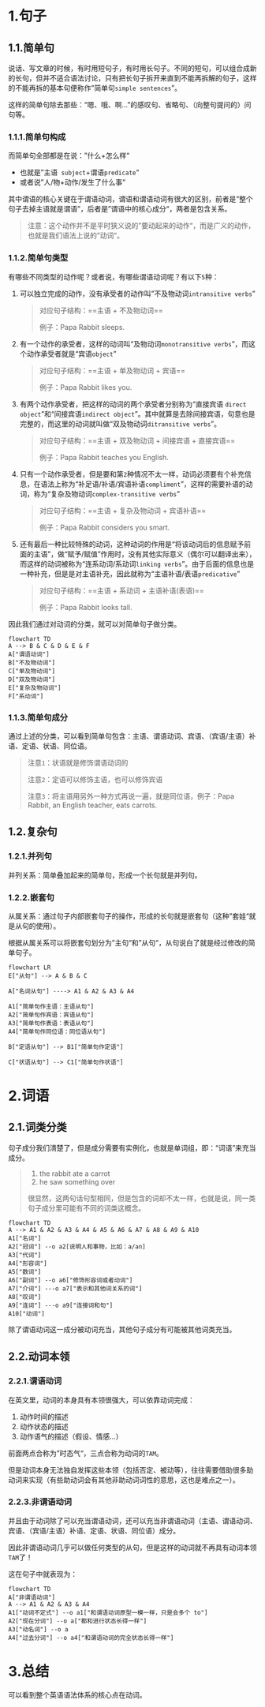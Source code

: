 # 1.句子

## 1.1.简单句

说话、写文章的时候，有时用短句子，有时用长句子。不同的短句，可以组合成新的长句，但并不适合语法讨论，只有把长句子拆开来直到不能再拆解的句子，这样的不能再拆的基本句便称作”简单句`simple sentences`”。

这样的简单句除去那些：“嗯、哦、啊...”的感叹句、省略句、（向整句提问的）问句等。

### 1.1.1.简单句构成

而简单句全部都是在说：”什么+怎么样“

-   也就是”主语` subject`+谓语`predicate`“
-   或者说”人/物+动作/发生了什么事“

其中谓语的核心关键在于谓语动词，谓语和谓语动词有很大的区别，前者是“整个句子去掉主语就是谓语”，后者是”谓语中的核心成分“，两者是包含关系。

>   注意：这个动作并不是平时狭义说的”要动起来的动作“，而是广义的动作，也就是我们语法上说的”动词“。

### 1.1.2.简单句类型

有哪些不同类型的动作呢？或者说，有哪些谓语动词呢？有以下`5`种：

1.   可以独立完成的动作，没有承受者的动作叫”不及物动词`intransitive verbs`”

     >   对应句子结构：==主语 + 不及物动词==
     >
     >   例子：Papa Rabbit sleeps.

2.   有一个动作的承受者，这样的动词叫“及物动词`monotransitive verbs`”，而这个动作承受者就是“宾语`object`”

     >   对应句子结构：==主语 + 单及物动词 + 宾语==
     >
     >   例子：Papa Rabbit likes you.

3.   有两个动作承受者，把这样的动词的两个承受者分别称为“直接宾语 `direct object`”和“间接宾语`indirect object`”。其中就算是去除间接宾语，句意也是完整的，而这里的动词就叫做“双及物动词`ditransitive verbs`”。

     >   对应句子结构：==主语 + 双及物动词 + 间接宾语 + 直接宾语==
     >
     >   例子：Papa Rabbit teaches you English.

4.   只有一个动作承受者，但是要和第`2`种情况不太一样，动词必须要有个补充信息，在语法上称为“补足语/补语/宾语补语`compliment`”，这样的需要补语的动词，称为“复杂及物动词`complex-transitive verbs`”

     >   对应句子结构：==主语 + 复杂及物动词 + 宾语补语==
     >
     >   例子：Papa Rabbit considers you smart.

5.   还有最后一种比较特殊的动词，这种动词的作用是“将该动词后的信息赋予前面的主语”，做“赋予/赋值”作用时，没有其他实际意义（偶尔可以翻译出来），而这样的动词被称为“连系动词/系动词`linking verbs`”。由于后面的信息也是一种补充，但是是对主语补充，因此就称为“主语补语/表语`predicative`”

     >   对应句子结构：==主语 + 系动词 + 主语补语(表语)==
     >
     >   例子：Papa Rabbit looks tall.

因此我们通过对动词的分类，就可以对简单句子做分类。

```mermaid
flowchart TD
A --> B & C & D & E & F
A["谓语动词"]
B["不及物动词"]
C["单及物动词"]
D["双及物动词"]
E["复杂及物动词"]
F["系动词"]
```

### 1.1.3.简单句成分

通过上述的分类，可以看到简单句包含：主语、谓语动词、宾语、（宾语/主语）补语、定语、状语、同位语。

>   注意`1`：状语就是修饰谓语动词的
>
>   注意`2`：定语可以修饰主语，也可以修饰宾语
>
>   注意`3`：将主语用另外一种方式再说一遍，就是同位语，例子：Papa Rabbit, an English teacher, eats carrots.

## 1.2.复杂句

### 1.2.1.并列句

并列关系：简单叠加起来的简单句，形成一个长句就是并列句。

### 1.2.2.嵌套句

从属关系：通过句子内部嵌套句子的操作，形成的长句就是嵌套句（这种”套娃“就是从句的使用）。

根据从属关系可以将嵌套句划分为”主句“和”从句“，从句说白了就是经过修改的简单句子。

```mermaid
flowchart LR
E["从句"] --> A & B & C

A["名词从句"] ----> A1 & A2 & A3 & A4 

A1["简单句作主语：主语从句"]
A2["简单句作宾语：宾语从句"]
A3["简单句作表语：表语从句"]
A4["简单句作同位语：同位语从句"]

B["定语从句"] --> B1["简单句作定语"]

C["状语从句"] --> C1["简单句作状语"]
```

# 2.词语

## 2.1.词类分类

句子成分我们清楚了，但是成分需要有实例化，也就是单词组，即：“词语”来充当成分。

>   1.   the rabbit ate a carrot
>   2.   he saw something over
>
>   很显然，这两句话句型相同，但是包含的词却不太一样，也就是说，同一类句子成分里可能有不同的词类这概念。

```mermaid
flowchart TD
A --> A1 & A2 & A3 & A4 & A5 & A6 & A7 & A8 & A9 & A10
A1["名词"]
A2["冠词"] --o a2[说明人和事物，比如：a/an]
A3["代词"]
A4["形容词"]
A5["数词"]
A6["副词"] --o a6["修饰形容词或者动词"]
A7["介词"] ---o a7["表示和其他词关系的词"]
A8["叹词"]
A9["连词"] ---o a9["连接词和句"]
A10["动词"]
```

除了谓语动词这一成分被动词充当，其他句子成分有可能被其他词类充当。

## 2.2.动词本领

### 2.2.1.谓语动词

在英文里，动词的本身具有本领很强大，可以依靠动词完成：

1.   动作时间的描述
2.   动作状态的描述
3.   动作语气的描述（假设、情感...）

前面两点合称为”时态气“，三点合称为动词的`TAM`。

但是动词本身无法独自发挥这些本领（包括否定、被动等），往往需要借助很多助动词来实现（有些助动词会有其他非助动词词性的意思，这也是难点之一）。

### 2.2.3.非谓语动词

并且由于动词除了可以充当谓语动词，还可以充当非谓语动词（主语、谓语动词、宾语、（宾语/主语）补语、定语、状语、同位语）成分。

因此非谓语动词几乎可以做任何类型的从句，但是这样的动词就不再具有动词本领`TAM`了！

这在句子中就表现为：

```mermaid
flowchart TD
A["非谓语动词"]
A --> A1 & A2 & A3 & A4
A1["动词不定式"] --o a1["和谓语动词原型一模一样，只是会多个 to"]
A2["现在分词"] --o a["都和进行状态长得一样"]
A3["动名词"] --o a
A4["过去分词"] --o a4["和谓语动词的完全状态长得一样"]
```

# 3.总结

可以看到整个英语语法体系的核心点在动词。

